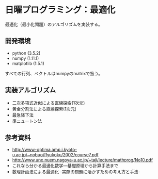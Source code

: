 # 日曜プログラミング：最適化
最適化（最小化問題）のアルゴリズムを実装する。

## 開発環境
* python (3.5.2)
* numpy (1.11.1)
* matplotlib (1.5.1)

すべての行列、ベクトルはnumpyのmatrixで扱う。

## 実装アルゴリズム
* 二次多項式近似による直線探索(1次元)
* 黄金分割法による直線探索(1次元)
* 最急降下法
* 準ニュートン法

## 参考資料
* http://www-optima.amp.i.kyoto-u.ac.jp/~nobuo/Ryukoku/2002/course7.pdf
* http://www.uno.nuem.nagoya-u.ac.jp/~taji/lecture/mathprog/No10.pdf
* これなら分かる最適化数学―基礎原理から計算手法まで
* 数理計画法による最適化 -実際の問題に活かすための考え方と手法-
